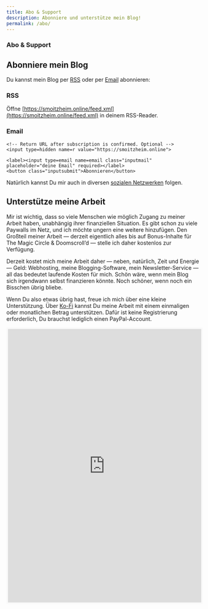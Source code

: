 ```yaml
---
title: Abo & Support
description: Abonniere und unterstütze mein Blog!
permalink: /abo/
---
```

### Abo & Support

## Abonniere mein Blog
Du kannst mein Blog per [RSS](https://smoitzheim.online/feed.xml) oder per [Email](https://feedmail.org/subscriptions/new?url=https%3A%2F%2Fsmoitzheim.online%2Ffeed.xml) abonnieren:

### RSS
Öffne [https://smoitzheim.online/feed.xml](https://smoitzheim.online/feed.xml) in deinem RSS-Reader.

### Email
<form action="https://feedmail.org/subscriptions/confirm">
	<!-- The URL of your feed. -->
	<input type=hidden name=url value="https://smoitzheim.online/feed.xml">

	<!-- Return URL after subscription is confirmed. Optional -->
	<input type=hidden name=r value="https://smoitzheim.online">

	<label><input type=email name=email class="inputmail" placeholder="deine Email" required></label>
	<button class="inputsubmit">Abonnieren</button>
</form>

<!--- ### Fediverse
<form method="post" action="https://fed.brid.gy/remote-follow">
 <input class="fedaddress" id="follow-address" name="address" type="text" required="required" placeholder="@you@instance.social" alt="fediverse address" value="" />
 <input name="domain" type="hidden" value="smoitzheim.online" />
 <input name="protocol" type="hidden" value="web" />
 <button type="submit" class="fedsubmit">Folgen</button>
</form> 

(oder suche nach @smoitzheim.online@smoitzheim.online) --->

Natürlich kannst Du mir auch in diversen <a href="https://smoitzheim.omg.lol">sozialen Netzwerken</a> folgen.

## Unterstütze meine Arbeit
Mir ist wichtig, dass so viele Menschen wie möglich Zugang zu meiner Arbeit haben, unabhängig ihrer finanziellen Situation. Es gibt schon zu viele Paywalls im Netz, und ich möchte ungern eine weitere hinzufügen. Den Großteil meiner Arbeit — derzeit eigentlich alles bis auf Bonus-Inhalte für The Magic Circle & Doomscroll’d — stelle ich daher kostenlos zur Verfügung.

Derzeit kostet mich meine Arbeit daher — neben, natürlich, Zeit und Energie — Geld: Webhosting, meine Blogging-Software, mein Newsletter-Service — all das bedeutet laufende Kosten für mich. Schön wäre, wenn mein Blog sich irgendwann selbst finanzieren könnte. Noch schöner, wenn noch ein Bisschen übrig bliebe.

Wenn Du also etwas übrig hast, freue ich mich über eine kleine Unterstützung. Über [Ko-Fi](https://ko-fi.com/smoitzheim) kannst Du meine Arbeit mit einem einmaligen oder monatlichen Betrag unterstützen. Dafür ist keine Registrierung erforderlich, Du brauchst lediglich einen PayPal-Account.

<iframe id='kofiframe' src='https://ko-fi.com/smoitzheim/?hidefeed=true&widget=true&embed=true&preview=true' style='border:none;width:100%;padding:4px;background:#f9f9f9;' height='712' title='smoitzheim'></iframe>